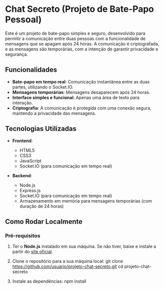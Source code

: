 # Chat Secreto (Projeto de Bate-Papo Pessoal)

Este é um projeto de bate-papo simples e seguro, desenvolvido para permitir a comunicação entre duas pessoas com a funcionalidade de mensagens que se apagam após 24 horas. A comunicação é criptografada, e as mensagens são temporárias, com a intenção de garantir privacidade e segurança.

## Funcionalidades

- **Bate-papo em tempo real**: Comunicação instantânea entre as duas partes, utilizando o Socket.IO.
- **Mensagens temporárias**: Mensagens desaparecem após 24 horas.
- **Interface simples e funcional**: Apenas uma área de texto para interação.
- **Criptografia**: A comunicação é protegida com uma conexão segura, mantendo a privacidade das mensagens.

## Tecnologias Utilizadas

- **Frontend**:
  - HTML5
  - CSS3
  - JavaScript
  - Socket.IO (para comunicação em tempo real)
  
- **Backend**:
  - Node.js
  - Express.js
  - Socket.IO (para comunicação em tempo real)
  - Armazenamento em memória para mensagens temporárias (com duração de 24 horas)

## Como Rodar Localmente

### Pré-requisitos

1. Ter o **Node.js** instalado em sua máquina. Se não tiver, baixe e instale a partir do [site oficial](https://nodejs.org/).
   
2. Clone o repositório para a sua máquina local:
   git clone https://github.com/usuario/projeto-chat-secreto.git
   cd projeto-chat-secreto
3. Instale as dependências:
    npm install
   


